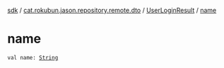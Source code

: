 [sdk](../../index.md) / [cat.rokubun.jason.repository.remote.dto](../index.md) / [UserLoginResult](index.md) / [name](./name.md)

# name

`val name: `[`String`](https://kotlinlang.org/api/latest/jvm/stdlib/kotlin/-string/index.html)